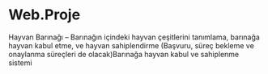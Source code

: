 # Web.Proje
Hayvan Barınağı – Barınağın içindeki hayvan çeşitlerini tanımlama, barınağa hayvan kabul
etme, ve hayvan sahiplendirme (Başvuru, süreç bekleme ve onaylanma süreçleri de
olacak)Barınağa hayvan kabul ve sahiplenme sistemi
